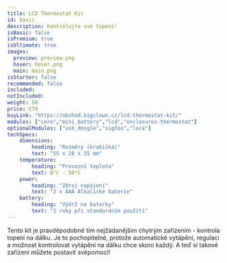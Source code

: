 ```yaml
---
title: LCD Thermostat Kit
id: basic
description: Kontrolujte své topení!
isBasic: false
isPremium: true
isUltimate: true
images:
  preview: preview.png
  hover: hover.png
  main: main.png
isStarter: false
recommended: false
included:
notIncluded:
weight: 50
price: €79
buyLink: "https://obchod.bigclown.cz/lcd-thermostat-kit/"
modules: ["core","mini_battery","lcd","enclosures-thermostat"]
optionalModules: ["usb_dongle","sigfox","lora"]
techSpecs:
    dimensions:
        heading: "Rozměry (krabička)"
        text: "55 x 28 x 35 mm"
    temperature:
        heading: "Provozní teplota"
        text: 0°C - 50°C
    power:
        heading: "Zdroj napájení"
        text: "2 x AAA Alkalické baterie"
    battery:
        heading: "Výdrž na baterky"
        text: "2 roky při standardním použití"
---
```


Tento kit je pravděpodobně tím nejžádanějším chytrým zařízením - kontrola topení na dálku. Je to pochopitelné, protože automatické vytápění, regulaci a možnost kontrolovat vytápění na dálku chce skoro každý. A teď si takové zařízení můžete postavit svépomocí!
